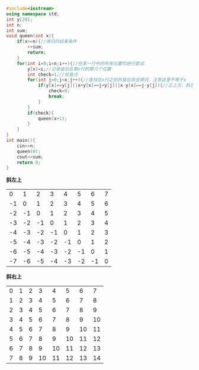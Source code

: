```c++
#include<iostream>
using namespace std;
int y[20];
int n;
int sum;
void queen(int x){
    if(x>=n){//递归的结束条件
        ++sum;
        return;
    }
    for(int i=0;i<n;i++){//在某一行中的所有位置均进行尝试
        y[x]=i;//记录皇后在第x行的第几个位置
        int check=1;//检查点
        for(int j=0;j<x;j++){//查找在x行之前的皇后攻击情况，注意这里不等于x
            if(y[x]==y[j]||x+y[x]==j+y[j]||x-y[x]==j-y[j]){//正上方，斜左上，斜右上
                check=0;
                break;
            }
        }
        if(check){
            queen(x+1);
        }
    }
}
int main(){
    cin>>n;
    queen(0);
    cout<<sum;
    return 0;
}
```

**斜左上**

|||||||||
|---|---|---|---|---|---|---|---|
|0|1|2|3|4|5|6|7|
|-1|0|1|2|3|4|5|6|
|-2|-1|0|1|2|3|4|5|
|-3|-2|-1|0|1|2|3|4|
|-4|-3|-2|-1|0|1|2|3|
|-5|-4|-3|-2|-1|0|1|2|
|-6|-5|-4|-3|-2|-1|0|1|
|-7|-6|-5|-4|-3|-2|-1|0|

**斜右上**

|||||||||
|---|---|---|---|---|---|---|---|
|0|1|2|3|4|5|6|7|
|1|2|3|4|5|6|7|8|
|2|3|4|5|6|7|8|9|
|3|4|5|6|7|8|9|10|
|4|5|6|7|8|9|10|11|
|5|6|7|8|9|10|11|12|
|6|7|8|9|10|11|12|13|
|7|8|9|10|11|12|13|14|